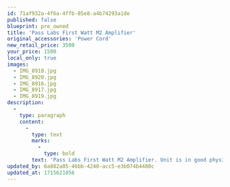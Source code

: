 ```yaml
---
id: 71af932a-4f6a-4ffb-85e8-a4b74293a1de
published: false
blueprint: pre_owned
title: 'Pass Labs First Watt M2 Amplifier'
original_accessories: 'Power Cord'
new_retail_price: 3500
your_price: 1500
local_only: true
images:
  - IMG_8918.jpg
  - IMG_8920.jpg
  - IMG_8916.jpg
  - IMG_8917.jpg
  - IMG_8919.jpg
description:
  -
    type: paragraph
    content:
      -
        type: text
        marks:
          -
            type: bold
        text: 'Pass Labs First Watt M2 Amplifier. Unit is in good physical and functional condition, but has a few minor scratches/scuffs on the top panel. Unit sold as new for $3,500.00'
updated_by: 6a882a85-46bb-4240-acc5-e3b074b4480c
updated_at: 1715621056
---
```


